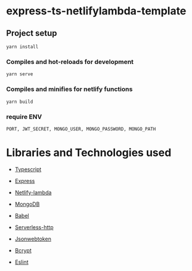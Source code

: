 # express-ts-netlifylambda-template

## Project setup

```
yarn install
```

### Compiles and hot-reloads for development

```
yarn serve
```

### Compiles and minifies for netlify functions

```
yarn build
```

### require ENV

```
PORT, JWT_SECRET, MONGO_USER, MONGO_PASSWORD, MONGO_PATH
```

# Libraries and Technologies used

- [Typescript](https://www.typescriptlang.org/)

- [Express](http://expressjs.com/)

- [Netlify-lambda](https://github.com/netlify/netlify-lambda)

- [MongoDB](https://www.mongodb.com/)

- [Babel](https://babeljs.io/)

- [Serverless-http](https://github.com/dougmoscrop/serverless-http)

- [Jsonwebtoken](https://github.com/auth0/node-jsonwebtoken)

- [Bcrypt](https://github.com/kelektiv/node.bcrypt.js)

- [Eslint](https://eslint.org/)

